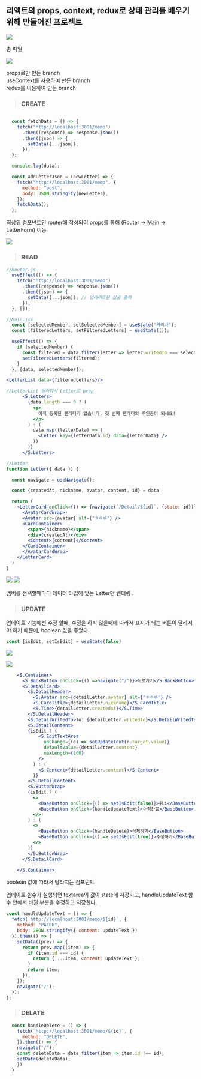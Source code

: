 ## 리액트의 props, context, redux로 상태 관리를 배우기 위해 만들어진 프로젝트

![](https://velog.velcdn.com/images/ksksks102/post/207f2814-4aa7-46b8-a139-d6c1dfeebcc5/image.png)


총 파일

![](https://velog.velcdn.com/images/ksksks102/post/d70631af-8bd3-402d-a4e4-a012400c2843/image.png)


props로만 만든 branch <br/>
useContext를 사용하여 만든 branch <br/>
redux를 이용하여 만든 branch


> ### CREATE

```jsx

  const fetchData = () => {
    fetch("http://localhost:3001/memo")
      .then((response) => response.json())
      .then((json) => {
        setData([...json]);
      });
  };

  console.log(data);

  const addLetterJson = (newLetter) => {
    fetch("http://localhost:3001/memo", {
      method: "post",
      body: JSON.stringify(newLetter),
    });
    fetchData();
  };
```
최상위 컴포넌트인 router에 작성되어 props를 통해 (Router -> Main -> LetterForm) 이동

![](https://velog.velcdn.com/images/ksksks102/post/e201b006-a3ce-443a-8140-4c873fc3c7f6/image.png)




> ### READ

```jsx
//Router.js
  useEffect(() => {
    fetch("http://localhost:3001/memo")
      .then((response) => response.json())
      .then((json) => {
        setData([...json]); // 업데이트된 값을 출력
      });
  }, []);

//Main.jsx
  const [selectedMember, setSelectedMember] = useState("카리나");
  const [filteredLetters, setFilteredLetters] = useState([]);

  useEffect(() => {
    if (selectedMember) {
      const filtered = data.filter(letter => letter.writedTo === selectedMember);
      setFilteredLetters(filtered);
    }
  }, [data, selectedMember]);

<LetterList data={filteredLetters}/>

//LetterList 받아와서 Letter로 prop
      <S.Letters>
        {data.length === 0 ? (
          <p>
            아직 등록된 팬레터가 없습니다. 첫 번째 팬레터의 주인공이 되세요!
          </p>
        ) : (
          data.map((letterData) => (
            <Letter key={letterData.id} data={letterData} />
          ))
        )}
      </S.Letters>

//Letter
function Letter({ data }) {

  const navigate = useNavigate();

  const {createdAt, nickname, avatar, content, id} = data

  return (
    <LetterCard onClick={() => {navigate(`/Detail/${id}`, {state: id})}} id={id}>
      <AvatarCardWrap>
      <Avatar src={avatar} alt={"ㅎㅇ루"} />
      <CardContainer>        
        <span>{nickname}</span>
        <div>{createdAt}</div>
        <Content>{content}</Content>
      </CardContainer>
      </AvatarCardWrap>
    </LetterCard>
  )
}
```

![](https://velog.velcdn.com/images/ksksks102/post/439ebbe2-a4fa-4479-a6b3-fd4783b4b4a6/image.png)
![](https://velog.velcdn.com/images/ksksks102/post/147c15a9-1c55-40c8-8ac3-8c026d48208c/image.png)


멤버를 선택할때마다 데이터 타입에 맞는 Letter만 렌더링 .

> ### UPDATE

업데이트 기능에선 수정 할때, 수정을 하지 않을때에 따라서 표시가 되는 버튼이 달라져야 하기 때문에, boolean 값을 주었다.

```jsx
const [isEdit, setIsEdit] = useState(false)
```

![](https://velog.velcdn.com/images/ksksks102/post/f85e82eb-b91b-46d7-a5eb-76ddab0cf63c/image.png)

![](https://velog.velcdn.com/images/ksksks102/post/20817d37-4cc9-4bf3-a073-18e692a30986/image.png)

```jsx
    <S.Container>
      <S.BackButton onClick={() =>navigate("/")}>뒤로가기</S.BackButton>
      <S.DetailCard>
        <S.DetailHeader>
          <S.Avatar src={detailLetter.avatar} alt={"ㅎㅇ루"} />
          <S.CardTitle>{detailLetter.nickname}</S.CardTitle>
          <S.Time>{detailLetter.createdAt}</S.Time> 
        </S.DetailHeader>
        <S.DetailWritedTo>To: {detailLetter.writedTo}</S.DetailWritedTo>      
        <S.DetailContent>
        {isEdit ? (
            <S.EditTextArea
              onChange={(e) => setUpdateText(e.target.value)}
              defaultValue={detailLetter.content}
              maxLength={100} 
            />
          ) : (
            <S.Content>{detailLetter.content}</S.Content>
          )}
        </S.DetailContent>
        <S.ButtonWrap>
        {isEdit ? (
          <>
            <BaseButton onClick={() => setIsEdit(false)}>취소</BaseButton>
            <BaseButton onClick={handleUpdateText}>수정완료</BaseButton>
          </>
        ) : (
          <>
            <BaseButton onClick={handleDelete}>삭제하기</BaseButton>
            <BaseButton onClick={() => setIsEdit(true)}>수정하기</BaseButton>
          </>
        )}  
        </S.ButtonWrap>
      </S.DetailCard>

    </S.Container>
```

boolean 값에 따라서 달라지는 컴포넌트

업데이트 함수가 실행되면 textarea의 값이 state에 저장되고, handleUpdateText 함수 안에서 바뀐 부분을 수정하고 저장한다.

```jsx
const handleUpdateText = () => {
  fetch(`http://localhost:3001/memo/${id}`, {
    method: "PATCH",
    body: JSON.stringify({ content: updateText })
  }).then(() => {
    setData((prev) => {
      return prev.map((item) => {
        if (item.id === id) {
          return { ...item, content: updateText };
        }
        return item;
      });
    });
    navigate("/");
  });
};
```

> ### DELATE

```jsx
  const handleDelete = () => {
    fetch(`http://localhost:3001/memo/${id}`, {
      method: "DELETE",
    }).then(() => {
    navigate("/");
    const deleteData = data.filter(item => item.id !== id);
    setData(deleteData);
    })
  }
```

